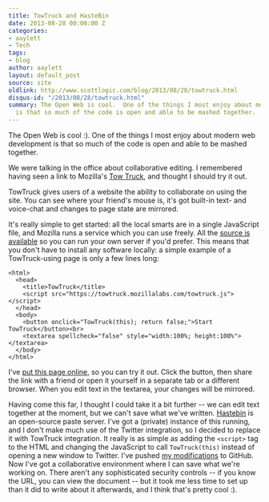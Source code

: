 ```yaml
---
title: TowTruck and HasteBin
date: 2013-08-28 00:00:00 Z
categories:
- aaylett
- Tech
tags:
- blog
author: aaylett
layout: default_post
source: site
oldlink: http://www.scottlogic.com/blog/2013/08/28/towtruck.html
disqus-id: "/2013/08/28/towtruck.html"
summary: The Open Web is cool.  One of the things I most enjoy about modern web development
  is that so much of the code is open and able to be mashed together.
---
```


The Open Web is cool :).  One of the things I most enjoy about modern web
development is that so much of the code is open and able to be mashed
together.

We were talking in the office about collaborative editing.  I remembered
having seen a link to Mozilla's [Tow
Truck](https://blog.mozilla.org/labs/2013/09/reintroducing-togetherjs-formerly-known-as-towtruck/), and thought I should try it out.

TowTruck gives users of a website the ability to collaborate on using the
site.  You can see where your friend's mouse is, it's got built-in text- and
voice-chat and changes to page state are mirrored.

It's really simple to get started: all the local smarts are in a single
JavaScript file, and Mozilla runs a service which you can use freely.  All the
[source is available](https://togetherjs.com/source/) so you can run your
own server if you'd prefer.  This means that you don't have to install any
software locally: a simple example of a TowTruck-using page is only a few
lines long:

    <html>
      <head>
        <title>TowTruck</title>
        <script src="https://towtruck.mozillalabs.com/towtruck.js"></script>
      </head>
      <body>
        <button onclick="TowTruck(this); return false;">Start TowTruck</button><br>
        <textarea spellcheck="false" style="width:100%; height:100%"></textarea>
      </body>
    </html>

I've [put this page online](https://ares.aylett.co.uk/towtruck.html), so you
can try it out.  Click the button, then share the link with a friend or open
it yourself in a separate tab or a different browser.  When you edit text in
the textarea, your changes will be mirrored.


Having come this far, I thought I could take it a bit further -- we can edit
text together at the moment, but we can't save what we've written.
[Hastebin](https://github.com/seejohnrun/haste-server) is an open-source paste
server.  I've got a (private) instance of this running, and I don't make much
use of the Twitter integration, so I decided to replace it with TowTruck
integration.  It really is as simple as adding the `<script>` tag to the HTML
and changing the JavaScript to call `TowTruck(this)` instead of opening a new
window to Twitter.  I've pushed [my
modifications](https://github.com/andrewaylett/haste-server) to GitHub.  Now
I've got a collaborative environment where I can save what we're working on.
There aren't any sophisticated security controls -- if you know the URL, you
can view the document -- but it took me less time to set up than it did to
write about it afterwards, and I think that's pretty cool :).
